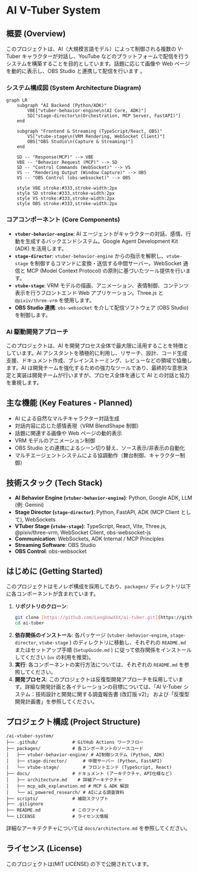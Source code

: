 # AI V-Tuber System

## 概要 (Overview)

このプロジェクトは、AI（大規模言語モデル）によって制御される複数の V-Tuber キャラクターが対話し、YouTube などのプラットフォームで配信を行うシステムを構築することを目的としています。話題に応じて画像や Web ページを動的に表示し、OBS Studio と連携して配信を行います 。

### システム構成図 (System Architecture Diagram)

```mermaid
graph LR
    subgraph "AI Backend (Python/ADK)"
        VBE["vtuber-behavior-engine\n(AI Core, ADK)"]
        SD["stage-director\n(Orchestration, MCP Server, FastAPI)"]
    end

    subgraph "Frontend & Streaming (TypeScript/React, OBS)"
        VS["vtube-stage\n(VRM Rendering, WebSocket Client)"]
        OBS["OBS Studio\n(Capture & Streaming)"]
    end

    SD -- "Response(MCP)" --> VBE
    VBE -- "Behavior Request (MCP)" --> SD
    SD -- "Control Commands (WebSocket)" --> VS
    VS -- "Rendering Output (Window Capture)" --> OBS
    VS -- "OBS Control (obs-websocket)" --> OBS

    style VBE stroke:#333,stroke-width:2px
    style SD stroke:#333,stroke-width:2px
    style VS stroke:#333,stroke-width:2px
    style OBS stroke:#333,stroke-width:2px
```

### コアコンポーネント (Core Components)

- **`vtuber-behavior-engine`**: AI エージェントがキャラクターの対話、感情、行動を生成するバックエンドシステム。Google Agent Development Kit (ADK) を活用します。
- **`stage-director`**: `vtuber-behavior-engine` からの指示を解釈し、`vtube-stage` を制御するコマンドに変換・送信する中間サーバー。WebSocket 通信と MCP (Model Context Protocol) の原則に基づいたツール提供を行います。
- **`vtube-stage`**: VRM モデルの描画、アニメーション、表情制御、コンテンツ表示を行うフロントエンド Web アプリケーション。Three.js と `@pixiv/three-vrm` を使用します。
- **OBS Studio 連携**: `obs-websocket` を介して配信ソフトウェア (OBS Studio) を制御します。

### AI 駆動開発アプローチ

このプロジェクトは、AI を開発プロセス全体で最大限に活用することを特徴としています。AI アシスタントを積極的に利用し、リサーチ、設計、コード生成支援、ドキュメント作成、ブレインストーミング、レビューなどの領域で協働します。AI は開発チームを強化するための強力なツールであり、最終的な意思決定と実装は開発チームが行いますが、プロセス全体を通じて AI との対話と協力を重視します。

## 主な機能 (Key Features - Planned)

- AI による自然なマルチキャラクター対話生成
- 対話内容に応じた感情表現（VRM BlendShape 制御）
- 話題に関連する画像や Web ページの動的表示
- VRM モデルのアニメーション制御
- OBS Studio との連携によるシーン切り替え、ソース表示/非表示の自動化
- マルチエージェントシステムによる協調動作（舞台制御、キャラクター制御）

## 技術スタック (Tech Stack)

- **AI Behavior Engine (`vtuber-behavior-engine`)**: Python, Google ADK, LLM (例: Gemini)
- **Stage Director (`stage-director`)**: Python, FastAPI, ADK (MCP Client として), WebSockets
- **VTuber Stage (`vtube-stage`)**: TypeScript, React, Vite, Three.js, @pixiv/three-vrm, WebSocket Client, obs-websocket-js
- **Communication**: WebSockets, ADK Internal / MCP Principles
- **Streaming Software**: OBS Studio
- **OBS Control**: obs-websocket

## はじめに (Getting Started)

このプロジェクトはモノレポ構成を採用しており、`packages/` ディレクトリ以下に各コンポーネントが含まれています。

1.  **リポジトリのクローン**:
    ```bash
    git clone [https://github.com/LongbowXXX/ai-tuber.git](https://github.com/LongbowXXX/ai-tuber.git)
    cd ai-tuber
    ```
2.  **依存関係のインストール**:
    各パッケージ (`vtuber-behavior-engine`, `stage-director`, `vtube-stage` ) のディレクトリに移動し、それぞれの `README.md` またはセットアップ手順 (`SetupGuide.md` ) に従って依存関係をインストールしてください (`uv` の利用を推奨)。
3.  **実行**:
    各コンポーネントの実行方法については、それぞれの `README.md` を参照してください。
4.  **開発プロセス**:
    このプロジェクトは反復型開発アプローチを採用しています。詳細な開発計画と各イテレーションの目標については、「AI V-Tuber システム：技術設計と開発に関する調査報告書 (改訂版 v2)」 および「反復型開発計画書」を参照してください。

## プロジェクト構成 (Project Structure)

```
/ai-vtuber-system/
├── .github/             # GitHub Actions ワークフロー
├── packages/            # 各コンポーネントのソースコード
│   ├── vtuber-behavior-engine/ # AI制御システム (Python, ADK)
│   ├── stage-director/      # 中間サーバー (Python, FastAPI)
│   └── vtube-stage/         # フロントエンド (TypeScript, React)
├── docs/                # ドキュメント (アーキテクチャ、API仕様など)
│   ├── architecture.md    # 詳細アーキテクチャ
│   ├── mcp_adk_explanation.md # MCP & ADK 解説
│   └── ai_powered_research/ # AIによる調査資料
├── scripts/             # 補助スクリプト
├── .gitignore
├── README.md            # このファイル
└── LICENSE              # ライセンス情報
```

詳細なアーキテクチャについては `docs/architecture.md` を参照してください。

## ライセンス (License)

このプロジェクトは(MIT LICENSE) の下で公開されています。
